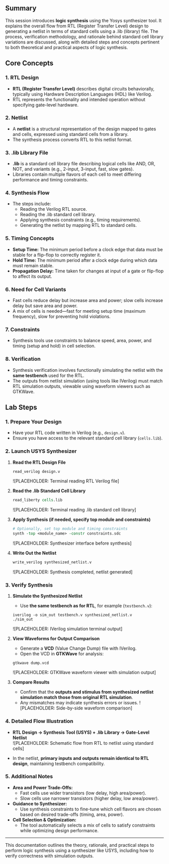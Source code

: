 ## Summary

This session introduces **logic synthesis** using the Yosys synthesizer tool. It explains the overall flow from RTL (Register Transfer Level) design to generating a netlist in terms of standard cells using a .lib (library) file. The process, verification methodology, and rationale behind standard cell library variations are discussed, along with detailed steps and concepts pertinent to both theoretical and practical aspects of logic synthesis.

## Core Concepts

### 1. **RTL Design**
- **RTL (Register Transfer Level)** describes digital circuits behaviorally, typically using Hardware Description Languages (HDL) like Verilog.
- RTL represents the functionality and intended operation without specifying gate-level hardware.

### 2. **Netlist**
- A **netlist** is a structural representation of the design mapped to gates and cells, expressed using standard cells from a library.
- The synthesis process converts RTL to this netlist format.

### 3. **.lib Library File**
- **.lib** is a standard cell library file describing logical cells like AND, OR, NOT, and variants (e.g., 2-input, 3-input, fast, slow gates).
- Libraries contain multiple flavors of each cell to meet differing performance and timing constraints.

### 4. **Synthesis Flow**
- The steps include:
  - Reading the Verilog RTL source.
  - Reading the .lib standard cell library.
  - Applying synthesis constraints (e.g., timing requirements).
  - Generating the netlist by mapping RTL to standard cells.

### 5. **Timing Concepts**
- **Setup Time:** The minimum period before a clock edge that data must be stable for a flip-flop to correctly register it.
- **Hold Time:** The minimum period after a clock edge during which data must remain stable.
- **Propagation Delay:** Time taken for changes at input of a gate or flip-flop to affect its output.

### 6. **Need for Cell Variants**
- Fast cells reduce delay but increase area and power; slow cells increase delay but save area and power.
- A mix of cells is needed—fast for meeting setup time (maximum frequency), slow for preventing hold violations.

### 7. **Constraints**
- Synthesis tools use constraints to balance speed, area, power, and timing (setup and hold) in cell selection.

### 8. **Verification**
- Synthesis verification involves functionally simulating the netlist with the **same testbench** used for the RTL.
- The outputs from netlist simulation (using tools like IVerilog) must match RTL simulation outputs, viewable using waveform viewers such as GTKWave.

## Lab Steps

### 1. Prepare Your Design

- Have your RTL code written in Verilog (e.g., `design.v`).
- Ensure you have access to the relevant standard cell library (`cells.lib`).

### 2. Launch USYS Synthesizer

1. **Read the RTL Design File**
   
   ```tcl
   read_verilog design.v
   ```
   ![PLACEHOLDER: Terminal reading RTL Verilog file]

2. **Read the .lib Standard Cell Library**
   
   ```tcl
   read_liberty cells.lib
   ```
   ![PLACEHOLDER: Terminal reading .lib standard cell library]

3. **Apply Synthesis (if needed, specify top module and constraints)**
   
   ```tcl
   # Optionally, set top module and timing constraints
   synth -top <module_name> -constr constraints.sdc
   ```
   ![PLACEHOLDER: Synthesizer interface before synthesis]

4. **Write Out the Netlist**
   
   ```tcl
   write_verilog synthesized_netlist.v
   ```
   ![PLACEHOLDER: Synthesis completed, netlist generated]

### 3. Verify Synthesis

1. **Simulate the Synthesized Netlist**
   
   - Use **the same testbench as for RTL**, for example (`testbench.v`):
   
   ```shell
   iverilog -o sim_out testbench.v synthesized_netlist.v
   ./sim_out
   ```
   ![PLACEHOLDER: IVerilog simulation terminal output]

2. **View Waveforms for Output Comparison**
   
   - Generate a **VCD** (Value Change Dump) file with IVerilog.
   - Open the VCD in **GTKWave** for analysis:
   
   ```shell
   gtkwave dump.vcd
   ```
   ![PLACEHOLDER: GTKWave waveform viewer with simulation output]

3. **Compare Results**
   
   - Confirm that the **outputs and stimulus from synthesized netlist simulation match those from original RTL simulation**.
   - Any mismatches may indicate synthesis errors or issues.
   ![PLACEHOLDER: Side-by-side waveform comparison]

### 4. Detailed Flow Illustration

- **RTL Design → Synthesis Tool (USYS) + .lib Library → Gate-Level Netlist**  
  ![PLACEHOLDER: Schematic flow from RTL to netlist using standard cells]

- In the netlist, **primary inputs and outputs remain identical to RTL design**, maintaining testbench compatibility.

### 5. Additional Notes

- **Area and Power Trade-Offs:**
  - Fast cells use wider transistors (low delay, high area/power).
  - Slow cells use narrower transistors (higher delay, low area/power).
- **Guidance to Synthesizer:**
  - Use synthesis constraints to fine-tune which cell flavors are chosen based on desired trade-offs (timing, area, power).
- **Cell Selection & Optimization:**
  - The tool automatically selects a mix of cells to satisfy constraints while optimizing design performance.

---

This documentation outlines the theory, rationale, and practical steps to perform logic synthesis using a synthesizer like USYS, including how to verify correctness with simulation outputs.
